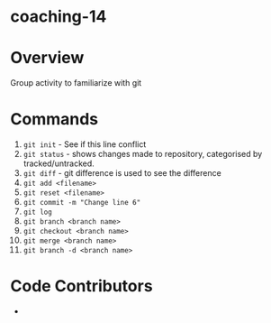 # coaching-14

# Overview
Group activity to familiarize with git

# Commands
1. `git init` - See if this line conflict
2. `git status` - shows changes made to repository, categorised by tracked/untracked.
3. `git diff` - git difference is used to see the difference
4. `git add <filename>` 
5. `git reset <filename>`
6. `git commit -m "Change line 6"`
7. `git log`
8. `git branch <branch name>`
9. `git checkout <branch name>`
10. `git merge <branch name>`
11. `git branch -d <branch name>`

# Code Contributors
- <alias of developer>
